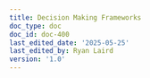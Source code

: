 ```yaml
---
title: Decision Making Frameworks
doc_type: doc
doc_id: doc-400
last_edited_date: '2025-05-25'
last_edited_by: Ryan Laird
version: '1.0'
---
```



